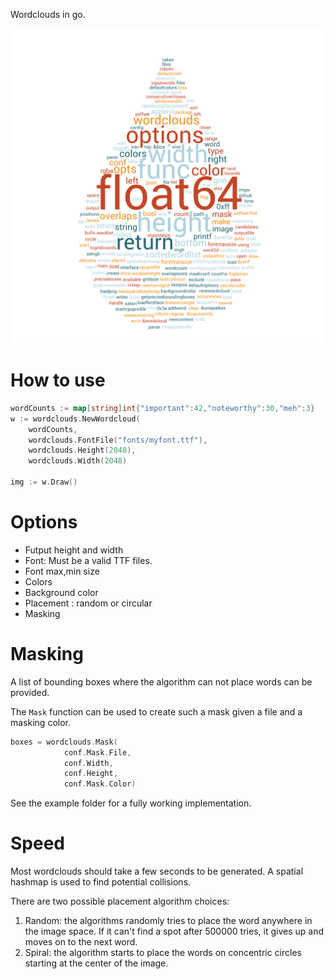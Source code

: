 Wordclouds in go.

![alt text](cmd/example/images/output.png "Example")

# How to use
```go
wordCounts := map[string]int{"important":42,"noteworthy":30,"meh":3}
w := wordclouds.NewWordcloud(
	wordCounts,
	wordclouds.FontFile("fonts/myfont.ttf"),
	wordclouds.Height(2048),
	wordclouds.Width(2048)
	
img := w.Draw()
```

# Options
- Futput height and width
- Font: Must be a valid TTF files.
- Font max,min size
- Colors
- Background color
- Placement : random or circular
- Masking

# Masking
A list of bounding boxes where the algorithm can not place words can be provided.

The `Mask` function can be used to create such a mask given a file and a masking color.

```go
boxes = wordclouds.Mask(
			conf.Mask.File,
			conf.Width,
			conf.Height,
			conf.Mask.Color)
```

See the example folder for a fully working implementation.


# Speed
Most wordclouds should take a few seconds to be generated. A spatial hashmap is used to find potential collisions.

There are two possible placement algorithm choices:
1. Random: the algorithms randomly tries to place the word anywhere in the image space. 
If it can't find a spot after 500000 tries, it gives up and moves on to the next word.
2. Spiral: the algorithm starts to place the words on concentric circles starting at the center of the image.

